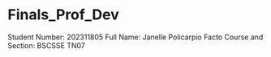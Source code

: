 # Finals_Prof_Dev
Student Number: 202311805
Full Name: Janelle Policarpio Facto
Course and Section: BSCSSE TN07
